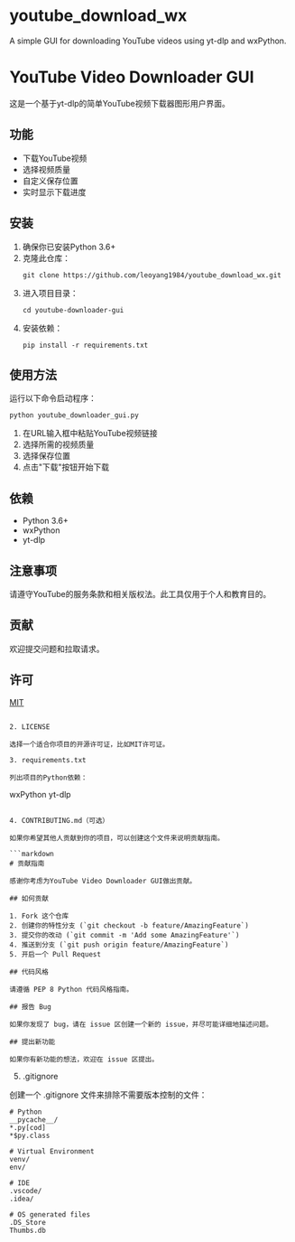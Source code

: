 # youtube_download_wx
A simple GUI for downloading YouTube videos using yt-dlp and wxPython.

# YouTube Video Downloader GUI

这是一个基于yt-dlp的简单YouTube视频下载器图形用户界面。

## 功能

- 下载YouTube视频
- 选择视频质量
- 自定义保存位置
- 实时显示下载进度

## 安装

1. 确保你已安装Python 3.6+
2. 克隆此仓库：
   ```
   git clone https://github.com/leoyang1984/youtube_download_wx.git
   ```
3. 进入项目目录：
   ```
   cd youtube-downloader-gui
   ```
4. 安装依赖：
   ```
   pip install -r requirements.txt
   ```

## 使用方法

运行以下命令启动程序：

```
python youtube_downloader_gui.py
```

1. 在URL输入框中粘贴YouTube视频链接
2. 选择所需的视频质量
3. 选择保存位置
4. 点击"下载"按钮开始下载

## 依赖

- Python 3.6+
- wxPython
- yt-dlp

## 注意事项

请遵守YouTube的服务条款和相关版权法。此工具仅用于个人和教育目的。

## 贡献

欢迎提交问题和拉取请求。

## 许可

[MIT](https://choosealicense.com/licenses/mit/)
```

2. LICENSE

选择一个适合你项目的开源许可证，比如MIT许可证。

3. requirements.txt

列出项目的Python依赖：

```
wxPython
yt-dlp
```

4. CONTRIBUTING.md（可选）

如果你希望其他人贡献到你的项目，可以创建这个文件来说明贡献指南。

```markdown
# 贡献指南

感谢你考虑为YouTube Video Downloader GUI做出贡献。

## 如何贡献

1. Fork 这个仓库
2. 创建你的特性分支 (`git checkout -b feature/AmazingFeature`)
3. 提交你的改动 (`git commit -m 'Add some AmazingFeature'`)
4. 推送到分支 (`git push origin feature/AmazingFeature`)
5. 开启一个 Pull Request

## 代码风格

请遵循 PEP 8 Python 代码风格指南。

## 报告 Bug

如果你发现了 bug，请在 issue 区创建一个新的 issue，并尽可能详细地描述问题。

## 提出新功能

如果你有新功能的想法，欢迎在 issue 区提出。
```

5. .gitignore

创建一个 .gitignore 文件来排除不需要版本控制的文件：

```
# Python
__pycache__/
*.py[cod]
*$py.class

# Virtual Environment
venv/
env/

# IDE
.vscode/
.idea/

# OS generated files
.DS_Store
Thumbs.db

